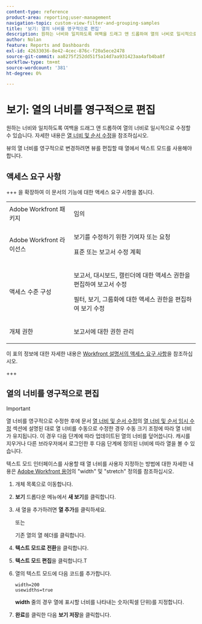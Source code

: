 ```yaml
---
content-type: reference
product-area: reporting;user-management
navigation-topic: custom-view-filter-and-grouping-samples
title: '보기: 열의 너비를 영구적으로 편집'
description: 원하는 너비와 일치하도록 여백을 드래그 앤 드롭하여 열의 너비로 일시적으로 수정할 수 있습니다. 자세한 내용은 열 너비 및 순서 수정을 참조하십시오.
author: Nolan
feature: Reports and Dashboards
exl-id: 42633036-8e42-4cec-876c-f20a5ece2478
source-git-commit: aa8275f252dd51f5a14d7aa931423aa4afb4ba8f
workflow-type: tm+mt
source-wordcount: '381'
ht-degree: 0%

---
```


# 보기: 열의 너비를 영구적으로 편집

<!-- Audited: 11/2024 -->

원하는 너비와 일치하도록 여백을 드래그 앤 드롭하여 열의 너비로 일시적으로 수정할 수 있습니다. 자세한 내용은 [열 너비 및 순서 수정](../../../reports-and-dashboards/reports/reporting-elements/modify-column-width-order.md)을 참조하십시오.

뷰의 열 너비를 영구적으로 변경하려면 뷰를 편집할 때 열에서 텍스트 모드를 사용해야 합니다.

## 액세스 요구 사항

+++ 을 확장하여 이 문서의 기능에 대한 액세스 요구 사항을 봅니다.

<table style="table-layout:auto"> 
 <col> 
 <col> 
 <tbody> 
  <tr> 
   <td role="rowheader">Adobe Workfront 패키지</td> 
   <td> <p>임의</p> </td> 
  </tr> 
  <tr> 
   <td role="rowheader">Adobe Workfront 라이선스</td> 
   <td> 
   <p>보기를 수정하기 위한 기여자 또는 요청 </p>
   <p>표준 또는 보고서 수정 계획</p>
  </tr> 
  <tr> 
   <td role="rowheader">액세스 수준 구성</td> 
   <td> <p>보고서, 대시보드, 캘린더에 대한 액세스 권한을 편집하여 보고서 수정</p> <p>필터, 보기, 그룹화에 대한 액세스 권한을 편집하여 보기 수정</p> </td> 
  </tr> 
  <tr> 
   <td role="rowheader">개체 권한</td> 
   <td> <p>보고서에 대한 권한 관리</p>  </td> 
  </tr> 
 </tbody> 
</table>

이 표의 정보에 대한 자세한 내용은 [Workfront 설명서의 액세스 요구 사항](/help/quicksilver/administration-and-setup/add-users/access-levels-and-object-permissions/access-level-requirements-in-documentation.md)을 참조하십시오.

+++

## 열의 너비를 영구적으로 편집

>[!IMPORTANT]
>
>열 너비를 영구적으로 수정한 후에 문서 [열 너비 및 순서 수정](/help/quicksilver/reports-and-dashboards/reports/reporting-elements/modify-column-width-order.md#modify-width-and-order-of-columns-temporarily)의 [열 너비 및 순서 임시 수정](../../../reports-and-dashboards/reports/reporting-elements/modify-column-width-order.md) 섹션에 설명된 대로 열 너비를 수동으로 수정한 경우 수동 크기 조정에 따라 열 너비가 유지됩니다. 이 경우 다음 단계에 따라 업데이트된 열의 너비를 덮어씁니다. 캐시를 지우거나 다른 브라우저에서 로그인한 후 다음 단계에 정의된 너비에 따라 열을 볼 수 있습니다.
>
>텍스트 모드 인터페이스를 사용할 때 열 너비를 사용자 지정하는 방법에 대한 자세한 내용은 [Adobe Workfront 용어](../../../workfront-basics/navigate-workfront/workfront-navigation/workfront-terminology-glossary.md)의 &quot;width&quot; 및 &quot;stretch&quot; 정의를 참조하십시오.

1. 개체 목록으로 이동합니다.
1. **보기** 드롭다운 메뉴에서 **새 보기**&#x200B;를 클릭합니다.

1. 새 열을 추가하려면 **열 추가**&#x200B;를 클릭하세요.

   또는

   기존 열의 열 헤더를 클릭합니다.

1. **텍스트 모드로 전환**&#x200B;을 클릭합니다.
1. **텍스트 모드 편집**&#x200B;을 클릭합니다.T
1. 열의 텍스트 모드에 다음 코드를 추가합니다.

   ```
   width=200
   usewidths=true
   ```

   **width** 줄의 경우 열에 표시할 너비를 나타내는 숫자(픽셀 단위)를 지정합니다.

1. **완료**&#x200B;를 클릭한 다음 **보기 저장**&#x200B;을 클릭합니다.



